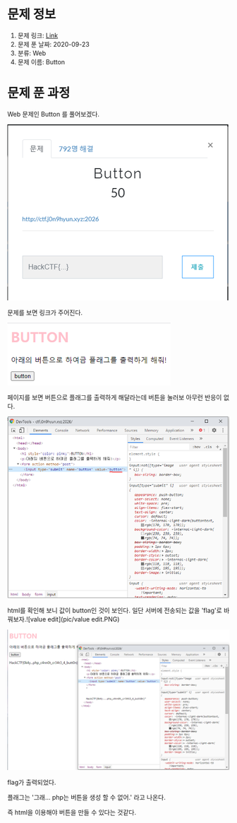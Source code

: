 # 문제 정보
1. 문제 링크: [Link](https://ctf.j0n9hyun.xyz/challenges#Button)
2. 문제 푼 날짜: 2020-09-23
3. 분류: Web
4. 문제 이름: Button

# 문제 푼 과정

Web 문제인 Button 를 풀어보겠다.

![main](pic/main.PNG)

문제를 보면 링크가 주어진다.

![webpage](pic/webpage.PNG)

페이지를 보면 버튼으로 플래그를 출력하게 해달라는데  버튼을 눌러보 아무런 반응이 없다.

![value](pic/value.PNG)

html를 확인해 보니 값이 button인 것이 보인다. 일단 서버에 전송되는 값을 'flag'로 바꿔보자.![value edit](pic/value edit.PNG)

![flag](pic/flag.PNG)

flag가 출력되었다.

플래그는 '그래... php는 버튼을 생성 할 수 없어.' 라고 나온다.

즉 html을 이용해야 버튼을 만들 수 있다는 것같다.